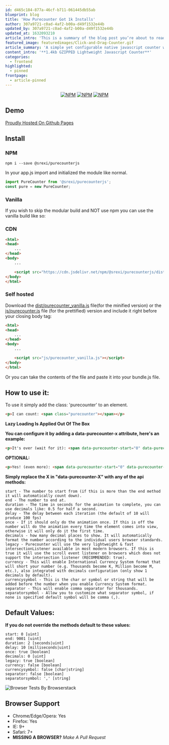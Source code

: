 ```yaml
---
id: d465c184-877a-46cf-b711-061445db55ab
blueprint: blog
title: 'How Purecounter Got 1k Installs'
author: 307a9721-c0ad-4af2-b00a-d49f1532e44b
updated_by: 307a9721-c0ad-4af2-b00a-d49f1532e44b
updated_at: 1632093210
article_intro: 'This is a summary of the blog post you’re about to read. Hope you’ll enjoy the content.'
featured_image: featuredimages/Click-and-Drag-Counter.gif
article_summary: 'A simple yet configurable native javascript counter which you can count on'
content_intro: '**1.4kb GZIPPED Lightweight Javascript Counter**'
categories:
  - frontend
highlighted:
  - pinned
frontpage:
  - article-pinned
---
```

<p align="center">
    <a href="https://www.npmjs.com/package/@srexi/purecounterjs"><img src="https://img.shields.io/npm/v/@srexi/purecounterjs.svg" alt="NPM"></a>
    <a href="https://npmcharts.com/compare/@srexi/purecounterjs?minimal=true"><img src="https://img.shields.io/npm/dt/@srexi/purecounterjs.svg" alt="NPM"></a>
    <a href="https://www.npmjs.com/package/@srexi/purecounterjs"><img src="https://img.shields.io/npm/l/@srexi/purecounterjs.svg" alt="NPM"></a>
</p>

## Demo
[Proudly Hosted On Github Pages](https://srexi.github.io/purecounterjs/)

## Install

### NPM
```
npm i --save @srexi/purecounterjs
```
In your app.js import and initialized the module like normal.
```js
import PureCounter from '@srexi/purecounterjs';
const pure = new PureCounter;
```

### Vanilla
If you wish to skip the modular build and NOT use npm you can use the vanilla build like so:

### CDN
```html
<html>
<head>
    ...
</head>
<body>
    ...

    <script src="https://cdn.jsdelivr.net/npm/@srexi/purecounterjs/dist/purecounter_vanilla.js"></script>
</body>
</html>
```

### Self hosted
Download the [dist/purecounter_vanilla.js]() file(for the minified version) or the [js/purecounter.js]() file (for the prettified) version and include it right before your closing body tag:
```html
<html>
<head>
    ...
</head>
<body>
    ...

    <script src="js/purecounter_vanilla.js"></script>
</body>
</html>
```
Or you can take the contents of the file and paste it into your bundle.js file.

## How to use it:
To use it simply add the class: 'purecounter' to an element.
```html
<p>I can count: <span class="purecounter"></span></p>
```
**Lazy Loading Is Applied Out Of The Box**

**You can configure it by adding a data-purecounter-x attribute, here's an example:**
```html
<p>It's over (wait for it): <span data-purecounter-start="0" data-purecounter-end="9001" class="purecounter">0</span>!!!</p>
```

**OPTIONAL:**
```html
<p>Yes! (even more): <span data-purecounter-start="0" data-purecounter-end="9001" data-purecounter-separator="true" data-purecounter-separatorsymbol="," class="purecounter">0</span>!!!</p>
```

**Simply replace the X in "data-purecounter-X" with any of the api methods:**
```
start - The number to start from (if this is more than the end method it will automatically count down).
end - The number to end at.
duration - The time in seconds for the animation to complete, you can use decimals like: 0.5 for half a second.
delay - The delay between each iteration (the default of 10 will produce 100 fps)
once - If it should only do the animation once. If this is off the number will do the animation every time the element comes into view, otherwise it will only do it the first time.
decimals - how many decimal places to show. It will automatically format the number according to the individual users browser standards.
legacy - Purecounter will use the very lightweight & fast intersectionListener available in most modern browsers. If this is true it will use the scroll event listener on browsers which does not support the intersection listener (RECOMMENDED: true).
currency - This will enable International Currency System format that will short your number (e.g. Thousands become K, Million become M, etc.), also integrated with decimals configuration (only show 1 decimals by default).
currencysymbol - This is the char or symbol or string that will be added before the number when you enable Currency System format.
separator - This will enable comma separator for thousands.
separatorsymbol - Allow you to customize what separator symbol, if none is specified default symbol will be comma (,).
```

## Default Values:
**If you do not override the methods default to these values:**
```
start: 0 [uint]
end: 9001 [uint]
duration: 2 [seconds|uint]
delay: 10 [milliseconds|uint]
once: true [boolean]
decimals: 0 [uint]
legacy: true [boolean]
currency: false [boolean]
currencysymbol: false [char|string]
separator: false [boolean]
separatorsymbol: ',' [string]
```

![Browser Tests By Browserstack](https://github.com/srexi/purecounterjs/blob/master/asset/browserstack-logo-600x315.png)
## Browser Support
- Chrome/Edge/Opera: Yes
- Firefox: Yes
- IE: 9+
- Safari: 7+
- **MISSING A BROWSER?** *Make A Pull Request*
